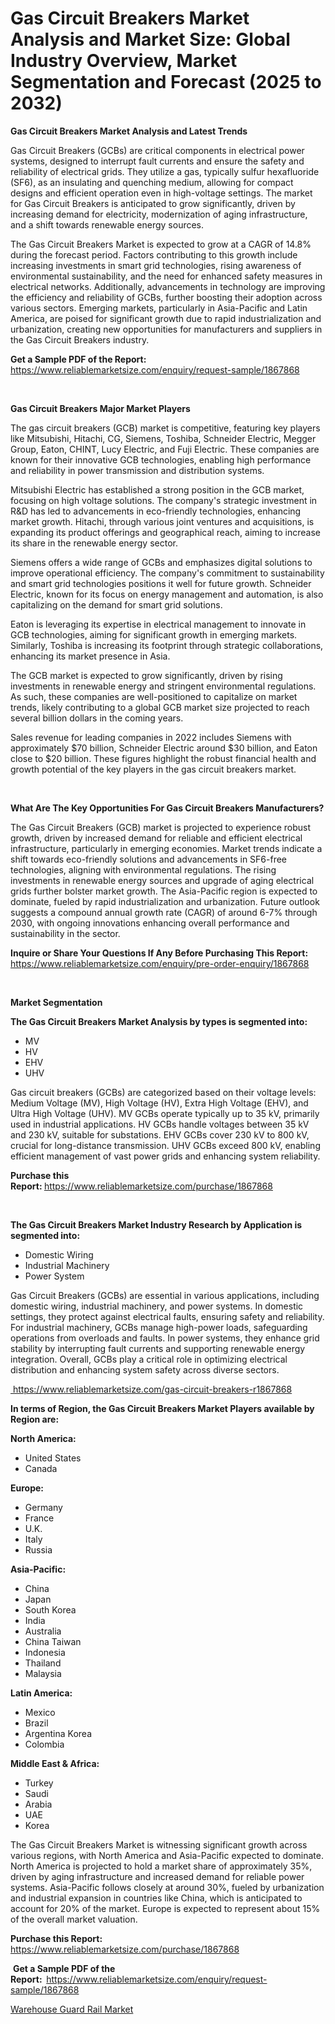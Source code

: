 <p><h1>Gas Circuit Breakers Market Analysis and Market Size: Global Industry Overview, Market Segmentation and Forecast (2025 to 2032)</h1></p><p><strong>Gas Circuit Breakers Market Analysis and Latest Trends</strong></p>
<p><p>Gas Circuit Breakers (GCBs) are critical components in electrical power systems, designed to interrupt fault currents and ensure the safety and reliability of electrical grids. They utilize a gas, typically sulfur hexafluoride (SF6), as an insulating and quenching medium, allowing for compact designs and efficient operation even in high-voltage settings. The market for Gas Circuit Breakers is anticipated to grow significantly, driven by increasing demand for electricity, modernization of aging infrastructure, and a shift towards renewable energy sources.</p><p>The Gas Circuit Breakers Market is expected to grow at a CAGR of 14.8% during the forecast period. Factors contributing to this growth include increasing investments in smart grid technologies, rising awareness of environmental sustainability, and the need for enhanced safety measures in electrical networks. Additionally, advancements in technology are improving the efficiency and reliability of GCBs, further boosting their adoption across various sectors. Emerging markets, particularly in Asia-Pacific and Latin America, are poised for significant growth due to rapid industrialization and urbanization, creating new opportunities for manufacturers and suppliers in the Gas Circuit Breakers industry.</p></p>
<p><strong>Get a Sample PDF of the Report:&nbsp;</strong> <a href="https://www.reliablemarketsize.com/enquiry/request-sample/1867868?utm_campaign=2296&utm_medium=2&utm_source=Github&utm_content=ia&utm_term=19022025&utm_id=gas-circuit-breakers">https://www.reliablemarketsize.com/enquiry/request-sample/1867868</a></p>
<p>&nbsp;</p>
<p><strong>Gas Circuit Breakers Major Market Players</strong></p>
<p><p>The gas circuit breakers (GCB) market is competitive, featuring key players like Mitsubishi, Hitachi, CG, Siemens, Toshiba, Schneider Electric, Megger Group, Eaton, CHINT, Lucy Electric, and Fuji Electric. These companies are known for their innovative GCB technologies, enabling high performance and reliability in power transmission and distribution systems.</p><p>Mitsubishi Electric has established a strong position in the GCB market, focusing on high voltage solutions. The company's strategic investment in R&D has led to advancements in eco-friendly technologies, enhancing market growth. Hitachi, through various joint ventures and acquisitions, is expanding its product offerings and geographical reach, aiming to increase its share in the renewable energy sector.</p><p>Siemens offers a wide range of GCBs and emphasizes digital solutions to improve operational efficiency. The company's commitment to sustainability and smart grid technologies positions it well for future growth. Schneider Electric, known for its focus on energy management and automation, is also capitalizing on the demand for smart grid solutions. </p><p>Eaton is leveraging its expertise in electrical management to innovate in GCB technologies, aiming for significant growth in emerging markets. Similarly, Toshiba is increasing its footprint through strategic collaborations, enhancing its market presence in Asia.</p><p>The GCB market is expected to grow significantly, driven by rising investments in renewable energy and stringent environmental regulations. As such, these companies are well-positioned to capitalize on market trends, likely contributing to a global GCB market size projected to reach several billion dollars in the coming years. </p><p>Sales revenue for leading companies in 2022 includes Siemens with approximately $70 billion, Schneider Electric around $30 billion, and Eaton close to $20 billion. These figures highlight the robust financial health and growth potential of the key players in the gas circuit breakers market.</p></p>
<p>&nbsp;</p>
<p><strong>What Are The Key Opportunities For Gas Circuit Breakers Manufacturers?</strong></p>
<p><p>The Gas Circuit Breakers (GCB) market is projected to experience robust growth, driven by increased demand for reliable and efficient electrical infrastructure, particularly in emerging economies. Market trends indicate a shift towards eco-friendly solutions and advancements in SF6-free technologies, aligning with environmental regulations. The rising investments in renewable energy sources and upgrade of aging electrical grids further bolster market growth. The Asia-Pacific region is expected to dominate, fueled by rapid industrialization and urbanization. Future outlook suggests a compound annual growth rate (CAGR) of around 6-7% through 2030, with ongoing innovations enhancing overall performance and sustainability in the sector.</p></p>
<p><strong>Inquire or Share Your Questions If Any Before Purchasing This Report:</strong> <a href="https://www.reliablemarketsize.com/enquiry/pre-order-enquiry/1867868?utm_campaign=2296&utm_medium=2&utm_source=Github&utm_content=ia&utm_term=19022025&utm_id=gas-circuit-breakers">https://www.reliablemarketsize.com/enquiry/pre-order-enquiry/1867868</a></p>
<p>&nbsp;</p>
<p><strong>Market Segmentation</strong></p>
<p><strong>The Gas Circuit Breakers Market Analysis by types is segmented into:</strong></p>
<p><ul><li>MV</li><li>HV</li><li>EHV</li><li>UHV</li></ul></p>
<p><p>Gas circuit breakers (GCBs) are categorized based on their voltage levels: Medium Voltage (MV), High Voltage (HV), Extra High Voltage (EHV), and Ultra High Voltage (UHV). MV GCBs operate typically up to 35 kV, primarily used in industrial applications. HV GCBs handle voltages between 35 kV and 230 kV, suitable for substations. EHV GCBs cover 230 kV to 800 kV, crucial for long-distance transmission. UHV GCBs exceed 800 kV, enabling efficient management of vast power grids and enhancing system reliability.</p></p>
<p><strong>Purchase this Report:&nbsp;</strong><a href="https://www.reliablemarketsize.com/purchase/1867868?utm_campaign=2296&utm_medium=2&utm_source=Github&utm_content=ia&utm_term=19022025&utm_id=gas-circuit-breakers">https://www.reliablemarketsize.com/purchase/1867868</a></p>
<p>&nbsp;</p>
<p><strong>The Gas Circuit Breakers Market Industry Research by Application is segmented into:</strong></p>
<p><ul><li>Domestic Wiring</li><li>Industrial Machinery</li><li>Power System</li></ul></p>
<p><p>Gas Circuit Breakers (GCBs) are essential in various applications, including domestic wiring, industrial machinery, and power systems. In domestic settings, they protect against electrical faults, ensuring safety and reliability. For industrial machinery, GCBs manage high-power loads, safeguarding operations from overloads and faults. In power systems, they enhance grid stability by interrupting fault currents and supporting renewable energy integration. Overall, GCBs play a critical role in optimizing electrical distribution and enhancing system safety across diverse sectors.</p></p>
<p><a href="https://www.reliablemarketsize.com/gas-circuit-breakers-r1867868?utm_campaign=2296&utm_medium=2&utm_source=Github&utm_content=ia&utm_term=19022025&utm_id=gas-circuit-breakers">&nbsp;https://www.reliablemarketsize.com/gas-circuit-breakers-r1867868</a></p>
<p><strong>In terms of Region, the Gas Circuit Breakers Market Players available by Region are:</strong></p>
<p>
    <p> <strong> North America: </strong>
        <ul>
            <li>United States</li>
            <li>Canada</li>
        </ul>
        </p> 
    <p> <strong> Europe: </strong>
        <ul>
            <li>Germany</li>
            <li>France</li>
            <li>U.K.</li>
            <li>Italy</li>
            <li>Russia</li>
        </ul>
        </p> 
    <p> <strong> Asia-Pacific: </strong>
        <ul>
            <li>China</li>
            <li>Japan</li>
            <li>South Korea</li>
            <li>India</li>
            <li>Australia</li>
            <li>China Taiwan</li>
            <li>Indonesia</li>
            <li>Thailand</li>
            <li>Malaysia</li>
        </ul>
        </p> 
    <p> <strong> Latin America: </strong>
        <ul>
            <li>Mexico</li>
            <li>Brazil</li>
            <li>Argentina Korea</li>
            <li>Colombia</li>
        </ul>
        </p> 
    <p> <strong> Middle East & Africa: </strong>
        <ul>
            <li>Turkey</li>
            <li>Saudi</li>
            <li>Arabia</li>
            <li>UAE</li>
            <li>Korea</li>
        </ul>
    </p>
    </p>
<p><p>The Gas Circuit Breakers Market is witnessing significant growth across various regions, with North America and Asia-Pacific expected to dominate. North America is projected to hold a market share of approximately 35%, driven by aging infrastructure and increased demand for reliable power systems. Asia-Pacific follows closely at around 30%, fueled by urbanization and industrial expansion in countries like China, which is anticipated to account for 20% of the market. Europe is expected to represent about 15% of the overall market valuation.</p></p>
<p><strong>Purchase this Report: </strong><a href="https://www.reliablemarketsize.com/purchase/1867868?utm_campaign=2296&utm_medium=2&utm_source=Github&utm_content=ia&utm_term=19022025&utm_id=gas-circuit-breakers">https://www.reliablemarketsize.com/purchase/1867868</a></p>
<p>&nbsp;<strong>Get a Sample PDF of the Report:&nbsp;&nbsp;</strong><a href="https://www.reliablemarketsize.com/enquiry/request-sample/1867868?utm_campaign=2296&utm_medium=2&utm_source=Github&utm_content=ia&utm_term=19022025&utm_id=gas-circuit-breakers">https://www.reliablemarketsize.com/enquiry/request-sample/1867868</a></p>
<p><strong></strong></p>
<p><p><a href="https://github.com/jeastefanowicz7816/Market-Research-Report-List-1/blob/main/warehouse-guard-rail-market.md?utm_campaign=2296&utm_medium=2&utm_source=Github&utm_content=ia&utm_term=19022025&utm_id=gas-circuit-breakers">Warehouse Guard Rail Market</a></p></p>